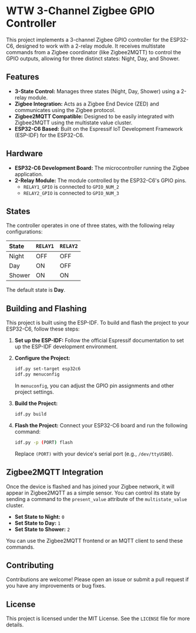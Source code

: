 # WTW 3-Channel Zigbee GPIO Controller

This project implements a 3-channel Zigbee GPIO controller for the ESP32-C6, designed to work with a 2-relay module. It receives multistate commands from a Zigbee coordinator (like Zigbee2MQTT) to control the GPIO outputs, allowing for three distinct states: Night, Day, and Shower.

## Features

*   **3-State Control:** Manages three states (Night, Day, Shower) using a 2-relay module.
*   **Zigbee Integration:** Acts as a Zigbee End Device (ZED) and communicates using the Zigbee protocol.
*   **Zigbee2MQTT Compatible:** Designed to be easily integrated with Zigbee2MQTT using the multistate value cluster.
*   **ESP32-C6 Based:** Built on the Espressif IoT Development Framework (ESP-IDF) for the ESP32-C6.

## Hardware

*   **ESP32-C6 Development Board:** The microcontroller running the Zigbee application.
*   **2-Relay Module:** The module controlled by the ESP32-C6's GPIO pins.
    *   `RELAY1_GPIO` is connected to `GPIO_NUM_2`
    *   `RELAY2_GPIO` is connected to `GPIO_NUM_3`

## States

The controller operates in one of three states, with the following relay configurations:

| State  | `RELAY1` | `RELAY2` |
| :----- | :------- | :------- |
| Night  | OFF      | OFF      |
| Day    | ON       | OFF      |
| Shower | ON       | ON       |

The default state is **Day**.

## Building and Flashing

This project is built using the ESP-IDF. To build and flash the project to your ESP32-C6, follow these steps:

1.  **Set up the ESP-IDF:**
    Follow the official Espressif documentation to set up the ESP-IDF development environment.

2.  **Configure the Project:**
    ```bash
    idf.py set-target esp32c6
    idf.py menuconfig
    ```
    In `menuconfig`, you can adjust the GPIO pin assignments and other project settings.

3.  **Build the Project:**
    ```bash
    idf.py build
    ```

4.  **Flash the Project:**
    Connect your ESP32-C6 board and run the following command:
    ```bash
    idf.py -p (PORT) flash
    ```
    Replace `(PORT)` with your device's serial port (e.g., `/dev/ttyUSB0`).

## Zigbee2MQTT Integration

Once the device is flashed and has joined your Zigbee network, it will appear in Zigbee2MQTT as a simple sensor. You can control its state by sending a command to the `present_value` attribute of the `multistate_value` cluster.

*   **Set State to Night:** `0`
*   **Set State to Day:** `1`
*   **Set State to Shower:** `2`

You can use the Zigbee2MQTT frontend or an MQTT client to send these commands.

## Contributing

Contributions are welcome! Please open an issue or submit a pull request if you have any improvements or bug fixes.

## License

This project is licensed under the MIT License. See the `LICENSE` file for more details.
